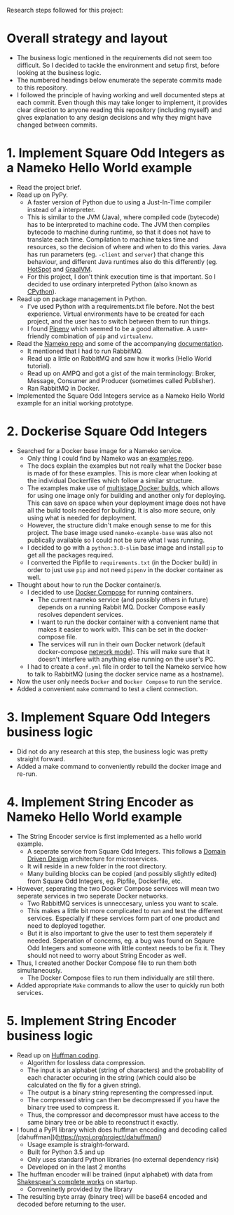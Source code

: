 Research steps followed for this project:

# Overall strategy and layout
- The business logic mentioned in the requirements did not seem too difficult. So I decided to tackle the environment and setup first, before looking at the business logic.
- The numbered headings below enumerate the seperate commits made to this repository.
- I followed the principle of having working and well documented steps at each commit. Even though this may take longer to implement, it provides clear direction to anyone reading this repository (including myself) and gives explanation to any design decisions and why they might have changed between commits. 

# 1. Implement Square Odd Integers as a Nameko Hello World example

- Read the project brief.
- Read up on PyPy.
  - A faster version of Python due to using a Just-In-Time compiler instead of a interpreter.
  - This is similar to the JVM (Java), where compiled code (bytecode) has to be interpreted to machine code. The JVM then compiles bytecode to machine during runtime, so that it does not have to translate each time. Compilation to machine takes time and resources, so the decision of where and when to do this varies. Java has run parameters (eg. `-client` and `server`) that change this behaviour, and different Java runtimes also do this differently (eg. [HotSpot](https://en.wikipedia.org/wiki/HotSpot) and [GraalVM](https://en.wikipedia.org/wiki/GraalVM).  
  - For this project, I don't think execution time is that important. So I decided to use ordinary interpreted Python (also known as [CPython](https://en.wikipedia.org/wiki/CPython)).
- Read up on package management in Python.
  - I've used Python with a requirements.txt file before. Not the best experience. Virtual environments have to be created for each project, and the user has to switch between them to run things.
  - I found [Pipenv](https://pypi.org/project/pipenv/) which seemed to be a good alternative. A user-friendly combination of `pip` and `virtualenv`.  
- Read the [Nameko repo](https://github.com/nameko/nameko) and some of the accompanying [documentation](https://nameko.readthedocs.io/en/stable/what_is_nameko.html#when-should-i-use-nameko).  
  - It mentioned that I had to run RabbitMQ.
  - Read up a little on RabbitMQ and saw how it works (Hello World tutorial).
  - Read up on AMPQ and got a gist of the main terminology: Broker, Message, Consumer and Producer (sometimes called Publisher).
  - Ran RabbitMQ in Docker.
- Implemented the Square Odd Integers service as a Nameko Hello World example for an initial working prototype.

# 2. Dockerise Square Odd Integers

- Searched for a Docker base image for a Nameko service.
  - Only thing I could find by Nameko was an [examples repo](https://github.com/nameko/nameko-examples).
  - The docs explain the examples but not really what the Docker base is made of for these examples. This is more clear when looking at the individual Dockerfiles which follow a similar structure.
  - The examples make use of [multistage Docker builds](https://docs.docker.com/develop/develop-images/multistage-build/), which allows for using one image only for building and another only for deploying. This can save on space when your deployment image does not have all the build tools needed for building. It is also more secure, only using what is needed for deployment.
  - However, the structure didn't make enough sense to me for this project. The base image used `nameko-example-base` was also not publically available so I could not be sure what I was running.
  - I decided to go with a `python:3.8-slim` base image and install `pip` to get all the packages required.
  - I converted the Pipfile to `requirements.txt` (in the Docker build) in order to just use `pip` and not need `pipenv` in the docker container as well.
- Thought about how to run the Docker container/s.
  - I decided to use [Docker Compose](https://docs.docker.com/compose/install/) for running containers.
    - The current nameko service (and possibly others in future) depends on a running Rabbit MQ. Docker Compose easily resolves dependent services.
    - I want to run the docker container with a convenient name that makes it easier to work with. This can be set in the docker-compose file.
    - The services will run in their own Docker network (default docker-compose [network mode](https://docs.docker.com/compose/networking/#configure-the-default-network)). This will make sure that it doesn't interfere with anything else running on the user's PC.
  - I had to create a `conf.yml` file in order to tell the Nameko service how to talk to RabbitMQ (using the docker service name as a hostname).
- Now the user only needs `Docker` and `Docker Compose` to run the service. 
- Added a convenient `make` command to test a client connection.

# 3. Implement Square Odd Integers business logic

- Did not do any research at this step, the business logic was pretty straight forward.
- Added a make command to conveniently rebuild the docker image and re-run.

# 4. Implement String Encoder as Nameko Hello World example

- The String Encoder service is first implemented as a hello world example.
  - A seperate service from Square Odd Integers. This follows a [Domain Driven Design](https://en.wikipedia.org/wiki/Domain-driven_design) architecture for microservices.
  - It will reside in a new folder in the root directory.
  - Many building blocks can be copied (and possibly slightly edited) from Square Odd Integers, eg. Pipfile, Dockerfile, etc.
- However, seperating the two Docker Compose services will mean two seperate services in two seperate Docker networks.
  - Two RabbitMQ services is unneccesary, unless you want to scale.
  - This makes a little bit more complicated to run and test the different services. Especially if these services form part of one product and need to deployed together.
  - But it is also important to give the user to test them seperately if needed. Seperation of concerns, eg. a bug was found on Sqaure Odd Integers and someone with little context needs to be fix it. They should not need to worry about String Encoder as well.
- Thus, I created another Docker Compose file to run them both simultaneously.
  - The Docker Compose files to run them individually are still there.
- Added appropriate `Make` commands to allow the user to quickly run both services.

# 5. Implement String Encoder business logic

- Read up on [Huffman coding](https://en.wikipedia.org/wiki/Huffman_coding).
  - Algorithm for lossless data compression.
  - The input is an alphabet (string of characters) and the probability of each character occuring in the string (which could also be calculated on the fly for a given string).
  - The output is a binary string representing the compressed input.
  - The compressed string can then be decompressed if you have the binary tree used to compress it.
  - Thus, the compressor and decompressor must have access to the same binary tree or be able to reconstruct it exactly.
- I found a PyPI library which does huffman encoding and decoding called [dahuffman])(https://pypi.org/project/dahuffman/)
  - Usage example is straight-forward.
  - Built for Python 3.5 and up
  - Only uses standard Python libraries (no external dependency risk)
  - Developed on in the last 2 months
- The huffman encoder will be trained (input alphabet) with data from [Shakespear's complete works](http://www.gutenberg.org/files/100/100-0.txt) on startup.
  - Conveninetly provided by the library
- The resulting byte array (binary tree) will be base64 encoded and decoded before returning to the user.